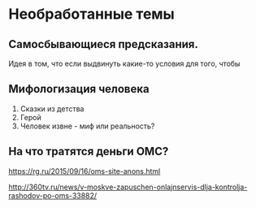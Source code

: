 # Необработанные темы

## Самосбывающиеся предсказания.
Идея в том, что если выдвинуть какие-то условия для того, чтобы 

## Мифологизация человека
1. Сказки из детства
2. Герой
3. Человек извне - миф или реальность?
 
## На что тратятся деньги ОМС?
https://rg.ru/2015/09/16/oms-site-anons.html

http://360tv.ru/news/v-moskve-zapuschen-onlajnservis-dlja-kontrolja-rashodov-po-oms-33882/
